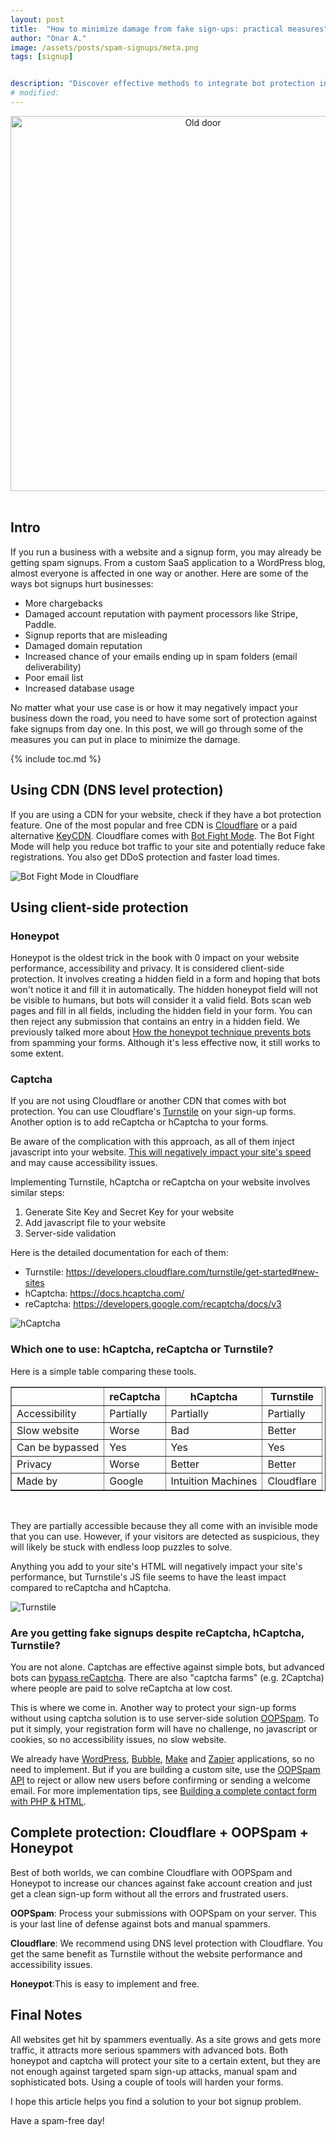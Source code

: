 ```yaml
---
layout: post
title:  "How to minimize damage from fake sign-ups: practical measures"
author: "Onar A."
image: /assets/posts/spam-signups/meta.png
tags: [signup]


description: "Discover effective methods to integrate bot protection into your sign-up forms, ensuring accurate analytics and minimizing chargebacks."
# modified: 
---
```

<center>
<img width="600" alt="Old door" src="/blog/assets/posts/spam-signups/old-door.jpg">
</center>
<br/>

## Intro

If you run a business with a website and a signup form, you may already be getting spam signups. From a custom SaaS application to a WordPress blog, almost everyone is affected in one way or another. Here are some of the ways bot signups hurt businesses:

- More chargebacks
- Damaged account reputation with payment processors like Stripe, Paddle.
- Signup reports that are misleading
- Damaged domain reputation
- Increased chance of your emails ending up in spam folders (email deliverability)
- Poor email list
- Increased database usage


No matter what your use case is or how it may negatively impact your business down the road, you need to have some sort of protection against fake signups from day one. In this post, we will go through some of the measures you can put in place to minimize the damage.

{% include toc.md %}

## Using CDN (DNS level protection)

If you are using a CDN for your website, check if they have a bot protection feature. One of the most popular and free CDN is [Cloudflare](https://www.cloudflare.com/) or a paid alternative [KeyCDN](https://www.keycdn.com/). Cloudflare comes with [Bot Fight Mode](https://developers.cloudflare.com/bots/get-started/free). The Bot Fight Mode will help you reduce bot traffic to your site and potentially reduce fake registrations. You also get DDoS protection and faster load times.

![Bot Fight Mode in Cloudflare](/blog/assets/posts/spam-signups/Bot-Fight-Mode-in-Cloudflare.png "Bot Fight Mode in Cloudflare")

## Using client-side protection

### Honeypot

Honeypot is the oldest trick in the book with 0 impact on your website performance, accessibility and privacy. It is considered client-side protection. It involves creating a hidden field in a form and hoping that bots won't notice it and fill it in automatically. The hidden honeypot field will not be visible to humans, but bots will consider it a valid field. Bots scan web pages and fill in all fields, including the hidden field in your form. You can then reject any submission that contains an entry in a hidden field. We previously talked more about [How the honeypot technique prevents bots](https://www.oopspam.com/blog/ways-to-stop-spam#honeypot-filter-spam-with-a-hidden-field) from spamming your forms. Although it's less effective now, it still works to some extent.

### Captcha

If you are not using Cloudflare or another CDN that comes with bot protection. You can use Cloudflare's [Turnstile](https://www.cloudflare.com/products/turnstile/) on your sign-up forms. Another option is to add reCaptcha or hCaptcha to your forms.

Be aware of the complication with this approach, as all of them inject javascript into your website. [This will negatively impact your site's speed](https://www.oopspam.com/blog/recaptcha-performance-analyses) and may cause accessibility issues.

Implementing Turnstile, hCaptcha or reCaptcha on your website involves similar steps:

1. Generate Site Key and Secret Key for your website
2. Add javascript file to your website
3. Server-side validation

Here is the detailed documentation for each of them:

- Turnstile: https://developers.cloudflare.com/turnstile/get-started#new-sites
- hCaptcha: https://docs.hcaptcha.com/
- reCaptcha: https://developers.google.com/recaptcha/docs/v3

![hCaptcha](/blog/assets/posts/spam-signups/hcaptcha.png "hCaptcha")

### Which one to use: hCaptcha, reCaptcha or Turnstile?

Here is a simple table comparing these tools.

<table border="1" cellpadding="6" cellspacing="0">
  <thead>
    <tr>
      <th>&nbsp;</th>
      <th>reCaptcha</th>
      <th>hCaptcha</th>
      <th>Turnstile</th>
    </tr>
  </thead>
  <tbody>
    <tr>
      <td>Accessibility</td>
      <td>Partially</td>
      <td>Partially</td>
      <td>Partially</td>
    </tr>
    <tr>
      <td>Slow website</td>
      <td>Worse</td>
      <td>Bad</td>
      <td>Better</td>
    </tr>
    <tr>
      <td>Can be bypassed</td>
      <td>Yes</td>
      <td>Yes</td>
      <td>Yes</td>
    </tr>
    <tr>
      <td>Privacy</td>
      <td>Worse</td>
      <td>Better</td>
      <td>Better</td>
    </tr>
    <tr>
      <td>Made by</td>
      <td>Google</td>
      <td>Intuition Machines</td>
      <td>Cloudflare</td>
    </tr>
  </tbody>
</table>
</br>

They are partially accessible because they all come with an invisible mode that you can use. However, if your visitors are detected as suspicious, they will likely be stuck with endless loop puzzles to solve.

Anything you add to your site's HTML will negatively impact your site's performance, but Turnstile's JS file seems to have the least impact compared to reCaptcha and hCaptcha.

![Turnstile](/blog/assets/posts/spam-signups/cloudflare_turnstile.webp "Turnstile")

### Are you getting fake signups despite reCaptcha, hCaptcha, Turnstile?

You are not alone. Captchas are effective against simple bots, but advanced bots can [bypass reCaptcha](https://github.com/ultrafunkamsterdam/undetected-chromedriver). There are also "captcha farms" (e.g. 2Captcha) where people are paid to solve reCaptcha at low cost.

This is where we come in. Another way to protect your sign-up forms without using captcha solution is to use server-side solution [OOPSpam](https://www.oopspam.com/). To put it simply, your registration form will have no challenge, no javascript or cookies, so no accessibility issues, no slow website. 

We already have [WordPress](https://wordpress.org/plugins/oopspam-anti-spam/), [Bubble](https://bubble.io/plugin/oopspam-spam-detection-1582908608700x936823858020745200), [Make](https://www.make.com/en/integrations/oopspam-anti-spam) and [Zapier](https://zapier.com/apps/oopspam/integrations) applications, so no need to implement. But if you are building a custom site, use the [OOPSpam API](https://www.oopspam.com/docs/#introduction) to reject or allow new users before confirming or sending a welcome email. For more implementation tips, see [Building a complete contact form with PHP & HTML](https://www.oopspam.com/blog/contact-form-with-PHP).

## Complete protection: Cloudflare + OOPSpam + Honeypot

Best of both worlds, we can combine Cloudflare with OOPSpam and Honeypot to increase our chances against fake account creation and just get a clean sign-up form without all the errors and frustrated users.

__OOPSpam__: Process your submissions with OOPSpam on your server. This is your last line of defense against bots and manual spammers.

__Cloudflare__: We recommend using DNS level protection with Cloudflare. You get the same benefit as Turnstile without the website performance and accessibility issues.

__Honeypot__:This is easy to implement and free.

## Final Notes

All websites get hit by spammers eventually. As a site grows and gets more traffic, it attracts more serious spammers with advanced bots. Both honeypot and captcha will protect your site to a certain extent, but they are not enough against targeted spam sign-up attacks, manual spam and sophisticated bots. Using a couple of tools will harden your forms.

I hope this article helps you find a solution to your bot signup problem.

Have a spam-free day!